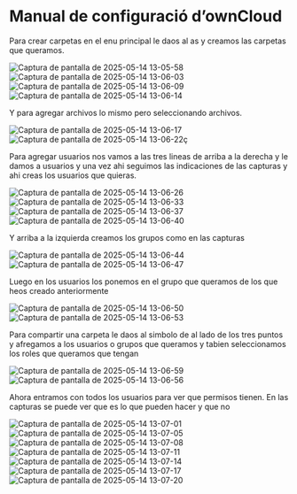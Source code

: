 # Manual de configuració d’ownCloud


Para crear carpetas en el enu principal le daos al as y creamos las carpetas que queramos.


![Captura de pantalla de 2025-05-14 13-05-58](https://github.com/user-attachments/assets/73bb4ce0-d376-4f3b-94e1-8c6b20bf058c)
![Captura de pantalla de 2025-05-14 13-06-03](https://github.com/user-attachments/assets/9ad6a86f-db44-4c82-b75d-1e1c1c63ff6f)
![Captura de pantalla de 2025-05-14 13-06-09](https://github.com/user-attachments/assets/c20af52b-1c0b-46e1-8a0a-31f60b912cbf)
![Captura de pantalla de 2025-05-14 13-06-14](https://github.com/user-attachments/assets/68d5c9e2-6c7b-4724-b0a2-27ee95bb3a15)


Y para agregar archivos lo mismo pero seleccionando archivos.


![Captura de pantalla de 2025-05-14 13-06-17](https://github.com/user-attachments/assets/62b52866-e3e1-4224-ba8a-92510acd98bb)
![Captura de pantalla de 2025-05-14 13-06-22](https://github.com/user-attachments/assets/2d28b910-65a7-4cf2-a705-ad668523aad6)ç

Para agregar usuarios nos vamos a las tres lineas de arriba a la derecha y le damos a usuarios y una vez ahi seguimos las indicaciones de las capturas y ahi creas los usuarios que quieras.


![Captura de pantalla de 2025-05-14 13-06-26](https://github.com/user-attachments/assets/24d5280f-5878-404c-a3fd-c6ca89988784)
![Captura de pantalla de 2025-05-14 13-06-33](https://github.com/user-attachments/assets/896db71c-e985-4124-a2ce-1aa381fc1715)
![Captura de pantalla de 2025-05-14 13-06-37](https://github.com/user-attachments/assets/b89a66cd-b785-457e-ad75-2d5c1b13a219)
![Captura de pantalla de 2025-05-14 13-06-40](https://github.com/user-attachments/assets/530f4fca-4001-4fdb-83c0-2fd3bd0b6e97)

Y arriba a la izquierda creamos los grupos como en las capturas


![Captura de pantalla de 2025-05-14 13-06-44](https://github.com/user-attachments/assets/9f770f6b-544f-4fc0-83b4-8cf9b53b6681)
![Captura de pantalla de 2025-05-14 13-06-47](https://github.com/user-attachments/assets/2e51a11a-2741-4db5-95dd-28b7100f80a6)

Luego en los usuarios los ponemos en el grupo que queramos de los que heos creado anteriormente


![Captura de pantalla de 2025-05-14 13-06-50](https://github.com/user-attachments/assets/a6b86603-ba70-46c1-a485-455b59353a28)
![Captura de pantalla de 2025-05-14 13-06-53](https://github.com/user-attachments/assets/88a91bfd-3b64-43f2-831d-0db3bf0230f1)

Para compartir una carpeta le daos al simbolo de al lado de los tres puntos y afregamos a los usuarios o grupos que queramos y tabien seleccionamos los roles que queramos que tengan

![Captura de pantalla de 2025-05-14 13-06-59](https://github.com/user-attachments/assets/d7f20f4e-8fee-4989-91be-763ae3c43e61)
![Captura de pantalla de 2025-05-14 13-06-56](https://github.com/user-attachments/assets/9320a63d-dd5c-4163-b196-20a5c5be5d71)

Ahora entramos con todos los usuarios para ver que permisos tienen. En las capturas se puede ver que es lo que pueden hacer y que no

![Captura de pantalla de 2025-05-14 13-07-01](https://github.com/user-attachments/assets/a85777d2-572e-4c4f-bb9e-5f9737572f30)
![Captura de pantalla de 2025-05-14 13-07-05](https://github.com/user-attachments/assets/ecd8d8e6-f5c0-473b-98ed-a1d611b73c22)
![Captura de pantalla de 2025-05-14 13-07-08](https://github.com/user-attachments/assets/1fffc51f-507a-4533-9759-a70a489e3efc)
![Captura de pantalla de 2025-05-14 13-07-11](https://github.com/user-attachments/assets/45ab9bfb-c9aa-4f60-adc6-2319a7641cd2)
![Captura de pantalla de 2025-05-14 13-07-14](https://github.com/user-attachments/assets/b0711fd4-65e0-42ef-ba49-081c75761023)
![Captura de pantalla de 2025-05-14 13-07-17](https://github.com/user-attachments/assets/efd575c4-968d-4aca-8509-b0b866d171db)
![Captura de pantalla de 2025-05-14 13-07-20](https://github.com/user-attachments/assets/13c7e88b-ffb5-4896-a7c1-95e5feba83fa)
